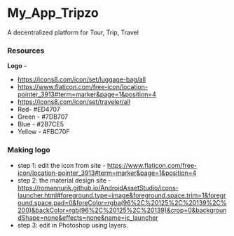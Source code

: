 # My_App_Tripzo
A decentralized platform for Tour, Trip, Travel

### Resources
**Logo** - 
* https://icons8.com/icon/set/luggage-bag/all
* https://www.flaticon.com/free-icon/location-pointer_3913#term=marker&page=1&position=4
* https://icons8.com/icon/set/traveler/all
* Red- #ED4707
* Green - #7DB707
* Blue - #2B7CE5
* Yellow - #FBC70F

### Making logo

* step 1: edit the icon from site - https://www.flaticon.com/free-icon/location-pointer_3913#term=marker&page=1&position=4
* step 2: the material design site - https://romannurik.github.io/AndroidAssetStudio/icons-launcher.html#foreground.type=image&foreground.space.trim=1&foreground.space.pad=0&foreColor=rgba(96%2C%20125%2C%20139%2C%200)&backColor=rgb(96%2C%20125%2C%20139)&crop=0&backgroundShape=none&effects=none&name=ic_launcher
* step 3: edit in Photoshop using layers.
